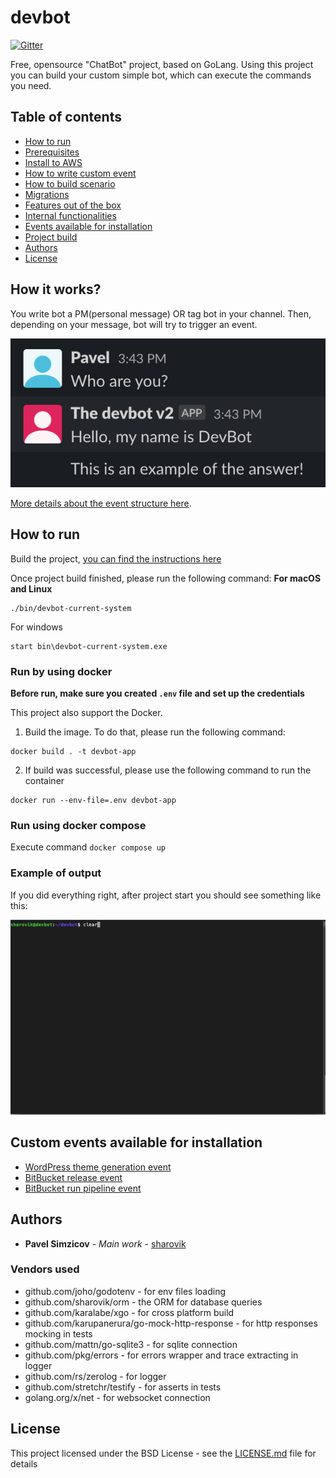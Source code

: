 # devbot
[![Gitter](https://badges.gitter.im/devbot-tool/community.svg)](https://gitter.im/devbot-tool/community?utm_source=badge&utm_medium=badge&utm_campaign=pr-badge)

Free, opensource "ChatBot" project, based on GoLang. Using this project you can build your custom simple bot, which can execute the commands you need.

## Table of contents
- [How to run](#how-to-run)
- [Prerequisites](documentation/prerequisites.md)
- [Install to AWS](documentation/terraform-aws-setup.md)
- [How to write custom event](documentation/events.md)
- [How to build scenario](documentation/scenarios.md)
- [Migrations](documentation/migrations.md)
- [Features out of the box](documentation/features-out-of-the-box.md)
- [Internal functionalities](documentation/available-features.md)
- [Events available for installation](#custom-events-available-for-installation)
- [Project build](documentation/build.md)
- [Authors](#authors)
- [License](#license)

## How it works?
You write bot a PM(personal message) OR tag bot in your channel. Then, depending on your message, bot will try to trigger an event.

![example](documentation/images/example-event-with-text.png)

[More details about the event structure here](documentation/events.md).

## How to run

Build the project, [you can find the instructions here](documentation/build.md)

Once project build finished, please run the following command:
**For macOS and Linux**
``` 
./bin/devbot-current-system
```
For windows
``` 
start bin\devbot-current-system.exe
```

### Run by using docker
**Before run, make sure you created `.env` file and set up the credentials**

This project also support the Docker.
1. Build the image. To do that, please run the following command:
``` 
docker build . -t devbot-app
```
2. If build was successful, please use the following command to run the container
```
docker run --env-file=.env devbot-app
```

### Run using docker compose
Execute command `docker compose up`

### Example of output
If you did everything right, after project start you should see something like this:

![Demo start slack-bot](documentation/images/start-slack-bot.gif)

## Custom events available for installation
- [WordPress theme generation event](https://github.com/sharovik/themer-wordpress-event)
- [BitBucket release event](https://github.com/sharovik/bitbucket-release-event)
- [BitBucket run pipeline event](https://github.com/sharovik/bitbucket-run-pipeline)

## Authors
* **Pavel Simzicov** - *Main work* - [sharovik](https://github.com/sharovik)

### Vendors used
* github.com/joho/godotenv - for env files loading
* github.com/sharovik/orm - the ORM for database queries
* github.com/karalabe/xgo - for cross platform build
* github.com/karupanerura/go-mock-http-response - for http responses mocking in tests
* github.com/mattn/go-sqlite3 - for sqlite connection
* github.com/pkg/errors - for errors wrapper and trace extracting in logger
* github.com/rs/zerolog - for logger
* github.com/stretchr/testify - for asserts in tests
* golang.org/x/net - for websocket connection

## License
This project licensed under the BSD License - see the [LICENSE.md](LICENSE.md) file for details
